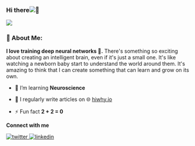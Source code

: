 ### Hi there![](https://user-images.githubusercontent.com/18350557/176309783-0785949b-9127-417c-8b55-ab5a4333674e.gif)👋


![](https://camo.githubusercontent.com/992babdffd8c74a1502de375fbdf7e4d54773242/68747470733a2f2f6d656469612e67697068792e636f6d2f6d656469612f53576f536b4e36447854737a71494b4571762f67697068792e676966)

### 🤵 About Me:
**I love training deep neural networks 🤖.** There's something so exciting about creating an intelligent brain, even if it's just a small one. It's like watching a newborn baby start to understand the world around them. It's amazing to think that I can create something that can learn and grow on its own.

-  🧠  I’m  learning **Neuroscience**

- 📝 I regularly write articles on 🌐 [hiwhy.io](https://hiwhy.io/)

- ⚡ Fun fact **2 + 2 = 0**


<p align="left">
</p>
 


**Connect with me** 
<div align="left">
<a href="https://twitter.com/@hi_sushanta_
" target="_blank">
<img src=https://img.shields.io/badge/twitter-%2300acee.svg?&style=for-the-badge&logo=twitter&logoColor=white alt=twitter style="margin-bottom: 5px;" />
</a>
<a href="https://linkedin.com/in/sushanta-das-/" target="_blank">
<img src=https://img.shields.io/badge/linkedin-%231E77B5.svg?&style=for-the-badge&logo=linkedin&logoColor=white alt=linkedin style="margin-bottom: 5px;" />
</a>  
</div>  
  
